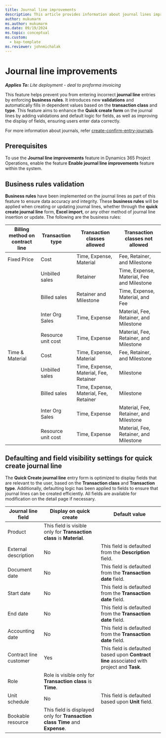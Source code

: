 ```yaml
---
title: Journal line improvements
description: This article provides information about journal lines improvement feature in Dynamics 365 Project Operations. It implements new business rules and validations to ensure accurate journal entries, while adjusting field visibility on the quick journal line creation form based on the transaction class and type.
author: mukumarm
ms.author: mukumarm
ms.date: 09/19/2024
ms.topic: conceptual
ms.custom: 
  - bap-template
ms.reviewer: johnmichalak
---
```

# Journal line improvements

_**Applies To:** Lite deployment - deal to proforma invoicing_

This feature helps prevent you from entering incorrect **journal line** entries by enforcing **business rules**. It introduces new **validations** and automatically fills in dependent values based on the **transaction class** and **type**. This feature aims to enhance the **Quick create form** on the journal lines by adding validations and default logic for fields, as well as improving the display of fields, ensuring users enter data correctly.

For more information about journals, refer [create-confirm-entry-journals](../articles/actuals/create-confirm-entry-journals.md).
## Prerequisites
To use the **Journal line improvements** feature in Dynamics 365 Project Operations, enable the feature **Enable journal line improvements** feature within the system.

## Business rules validation
**Business rules** have been implemented on the journal lines as part of this feature to ensure data accuracy and integrity. These **business rules** will be applied when creating or updating journal lines, whether through the **quick create journal line** form, **Excel import**, or any other method of journal line insertion or update. The following are the business rules:

| Billing method on contract line | Transaction type | Transaction classes allowed |Transaction classes not allowed |
 | --- | --- | --- | --- |
 | Fixed Price | Cost | Time, Expense, Material | Fee, Retainer, and Milestone |
 |  | Unbilled sales | Retainer | Time, Expense, Material, Fee and Milestone |
 |  | Billed sales | Retainer and Milestone | Time, Expense, Material, and Fee |
 |  | Inter Org Sales | Time, Expense | Material, Fee, Retainer, and Milestone |
 |  | Resource unit cost | Time, Expense | Material, Fee, Retainer, and Milestone |
 | Time & Material | Cost | Time, Expense, Material | Fee, Retainer, and Milestone |
 |  | Unbilled sales | Time, Expense, Material, Fee, Retainer | Milestone |
 |  | Billed sales | Time, Expense, Material, Fee, Retainer | Milestone |
 |  | Inter Org Sales | Time, Expense | Material, Fee, Retainer, and Milestone |
 |  | Resource unit cost | Time, Expense | Material, Fee, Retainer, and Milestone |

## Defaulting and field visibility settings for quick create journal line
The **Quick Create journal line** entry form is optimized to display fields that are relevant to the user, based on the **Transaction class** and **Transaction type**. Additionally, defaulting logic has been applied to fields to ensure that journal lines can be created efficiently. All fields are available for modification on the detail page if necessary.

| Journal line field | Display on quick create |Default value|
| --- | --- | --- |
| Product |This field is visible only for **Transaction class** is **Material**. | |
| External description | No |This field is defaulted from the **Description** field. |
| Document date | No | This field is defaulted from the **Transaction date** field. |
| Start date | No | This field is defaulted from the **Transaction date** field. |
| End date | No | This field is defaulted from the **Transaction date** field. |
| Accounting date | No | This field is defaulted from the **Transaction date** field. |
| Contract line customer | Yes  | This field is defaulted based upon **Contract line** associated with project and **Task**.  |
| Role | Role is visible only for  **Transaction class** is **Time**.  |  |
| Unit schedule | No | This field is defaulted based upon **Unit** field. |
| Bookable resource | This field is displayed only for **Transaction class** **Time** and **Expense**.  |  |
